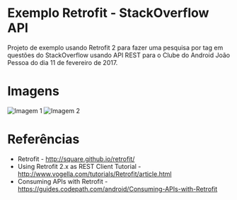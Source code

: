 # Exemplo Retrofit - StackOverflow API

Projeto de exemplo usando Retrofit 2 para fazer uma pesquisa por tag em questões do StackOverflow usando API REST para o Clube do Android João Pessoa do dia 11 de fevereiro de 2017.

# Imagens


![Imagem 1](http://i.imgur.com/1wguAgu.png?raw=true "Imagem 1")   ![Imagem 2](http://i.imgur.com/MYTNeyV.png?raw=true "Imagem 2")



# Referências

* Retrofit - http://square.github.io/retrofit/
* Using Retrofit 2.x as REST Client Tutorial - http://www.vogella.com/tutorials/Retrofit/article.html
* Consuming APIs with Retrofit - https://guides.codepath.com/android/Consuming-APIs-with-Retrofit
